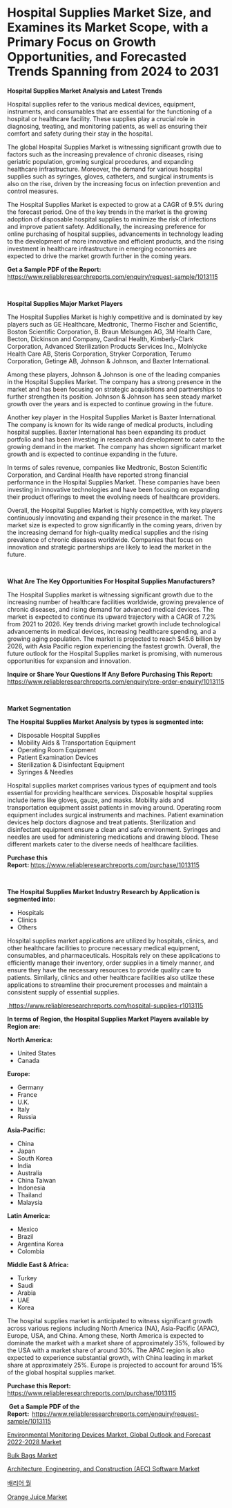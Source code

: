 <p><h1>Hospital Supplies Market Size, and Examines its Market Scope, with a Primary Focus on Growth Opportunities, and Forecasted Trends Spanning from 2024 to 2031</h1></p><p><strong>Hospital Supplies Market Analysis and Latest Trends</strong></p>
<p><p>Hospital supplies refer to the various medical devices, equipment, instruments, and consumables that are essential for the functioning of a hospital or healthcare facility. These supplies play a crucial role in diagnosing, treating, and monitoring patients, as well as ensuring their comfort and safety during their stay in the hospital.</p><p>The global Hospital Supplies Market is witnessing significant growth due to factors such as the increasing prevalence of chronic diseases, rising geriatric population, growing surgical procedures, and expanding healthcare infrastructure. Moreover, the demand for various hospital supplies such as syringes, gloves, catheters, and surgical instruments is also on the rise, driven by the increasing focus on infection prevention and control measures.</p><p>The Hospital Supplies Market is expected to grow at a CAGR of 9.5% during the forecast period. One of the key trends in the market is the growing adoption of disposable hospital supplies to minimize the risk of infections and improve patient safety. Additionally, the increasing preference for online purchasing of hospital supplies, advancements in technology leading to the development of more innovative and efficient products, and the rising investment in healthcare infrastructure in emerging economies are expected to drive the market growth further in the coming years.</p></p>
<p><strong>Get a Sample PDF of the Report:&nbsp;</strong> <a href="https://www.reliableresearchreports.com/enquiry/request-sample/1013115">https://www.reliableresearchreports.com/enquiry/request-sample/1013115</a></p>
<p>&nbsp;</p>
<p><strong>Hospital Supplies Major Market Players</strong></p>
<p><p>The Hospital Supplies Market is highly competitive and is dominated by key players such as GE Healthcare, Medtronic, Thermo Fischer and Scientific, Boston Scientific Corporation, B. Braun Melsungen AG, 3M Health Care, Becton, Dickinson and Company, Cardinal Health, Kimberly-Clark Corporation, Advanced Sterilization Products Services Inc., Molnlycke Health Care AB, Steris Corporation, Stryker Corporation, Terumo Corporation, Getinge AB, Johnson & Johnson, and Baxter International.</p><p>Among these players, Johnson & Johnson is one of the leading companies in the Hospital Supplies Market. The company has a strong presence in the market and has been focusing on strategic acquisitions and partnerships to further strengthen its position. Johnson & Johnson has seen steady market growth over the years and is expected to continue growing in the future.</p><p>Another key player in the Hospital Supplies Market is Baxter International. The company is known for its wide range of medical products, including hospital supplies. Baxter International has been expanding its product portfolio and has been investing in research and development to cater to the growing demand in the market. The company has shown significant market growth and is expected to continue expanding in the future.</p><p>In terms of sales revenue, companies like Medtronic, Boston Scientific Corporation, and Cardinal Health have reported strong financial performance in the Hospital Supplies Market. These companies have been investing in innovative technologies and have been focusing on expanding their product offerings to meet the evolving needs of healthcare providers.</p><p>Overall, the Hospital Supplies Market is highly competitive, with key players continuously innovating and expanding their presence in the market. The market size is expected to grow significantly in the coming years, driven by the increasing demand for high-quality medical supplies and the rising prevalence of chronic diseases worldwide. Companies that focus on innovation and strategic partnerships are likely to lead the market in the future.</p></p>
<p>&nbsp;</p>
<p><strong>What Are The Key Opportunities For Hospital Supplies Manufacturers?</strong></p>
<p><p>The Hospital Supplies market is witnessing significant growth due to the increasing number of healthcare facilities worldwide, growing prevalence of chronic diseases, and rising demand for advanced medical devices. The market is expected to continue its upward trajectory with a CAGR of 7.2% from 2021 to 2026. Key trends driving market growth include technological advancements in medical devices, increasing healthcare spending, and a growing aging population. The market is projected to reach $45.6 billion by 2026, with Asia Pacific region experiencing the fastest growth. Overall, the future outlook for the Hospital Supplies market is promising, with numerous opportunities for expansion and innovation.</p></p>
<p><strong>Inquire or Share Your Questions If Any Before Purchasing This Report:</strong> <a href="https://www.reliableresearchreports.com/enquiry/pre-order-enquiry/1013115">https://www.reliableresearchreports.com/enquiry/pre-order-enquiry/1013115</a></p>
<p>&nbsp;</p>
<p><strong>Market Segmentation</strong></p>
<p><strong>The Hospital Supplies Market Analysis by types is segmented into:</strong></p>
<p><ul><li>Disposable Hospital Supplies</li><li>Mobility Aids & Transportation Equipment</li><li>Operating Room Equipment</li><li>Patient Examination Devices</li><li>Sterilization & Disinfectant Equipment</li><li>Syringes & Needles</li></ul></p>
<p><p>Hospital supplies market comprises various types of equipment and tools essential for providing healthcare services. Disposable hospital supplies include items like gloves, gauze, and masks. Mobility aids and transportation equipment assist patients in moving around. Operating room equipment includes surgical instruments and machines. Patient examination devices help doctors diagnose and treat patients. Sterilization and disinfectant equipment ensure a clean and safe environment. Syringes and needles are used for administering medications and drawing blood. These different markets cater to the diverse needs of healthcare facilities.</p></p>
<p><strong>Purchase this Report:&nbsp;</strong><a href="https://www.reliableresearchreports.com/purchase/1013115">https://www.reliableresearchreports.com/purchase/1013115</a></p>
<p>&nbsp;</p>
<p><strong>The Hospital Supplies Market Industry Research by Application is segmented into:</strong></p>
<p><ul><li>Hospitals</li><li>Clinics</li><li>Others</li></ul></p>
<p><p>Hospital supplies market applications are utilized by hospitals, clinics, and other healthcare facilities to procure necessary medical equipment, consumables, and pharmaceuticals. Hospitals rely on these applications to efficiently manage their inventory, order supplies in a timely manner, and ensure they have the necessary resources to provide quality care to patients. Similarly, clinics and other healthcare facilities also utilize these applications to streamline their procurement processes and maintain a consistent supply of essential supplies.</p></p>
<p><a href="https://www.reliableresearchreports.com/hospital-supplies-r1013115">&nbsp;https://www.reliableresearchreports.com/hospital-supplies-r1013115</a></p>
<p><strong>In terms of Region, the Hospital Supplies Market Players available by Region are:</strong></p>
<p>
    <p> <strong> North America: </strong>
        <ul>
            <li>United States</li>
            <li>Canada</li>
        </ul>
        </p> 
    <p> <strong> Europe: </strong>
        <ul>
            <li>Germany</li>
            <li>France</li>
            <li>U.K.</li>
            <li>Italy</li>
            <li>Russia</li>
        </ul>
        </p> 
    <p> <strong> Asia-Pacific: </strong>
        <ul>
            <li>China</li>
            <li>Japan</li>
            <li>South Korea</li>
            <li>India</li>
            <li>Australia</li>
            <li>China Taiwan</li>
            <li>Indonesia</li>
            <li>Thailand</li>
            <li>Malaysia</li>
        </ul>
        </p> 
    <p> <strong> Latin America: </strong>
        <ul>
            <li>Mexico</li>
            <li>Brazil</li>
            <li>Argentina Korea</li>
            <li>Colombia</li>
        </ul>
        </p> 
    <p> <strong> Middle East & Africa: </strong>
        <ul>
            <li>Turkey</li>
            <li>Saudi</li>
            <li>Arabia</li>
            <li>UAE</li>
            <li>Korea</li>
        </ul>
    </p>
    </p>
<p><p>The hospital supplies market is anticipated to witness significant growth across various regions including North America (NA), Asia-Pacific (APAC), Europe, USA, and China. Among these, North America is expected to dominate the market with a market share of approximately 35%, followed by the USA with a market share of around 30%. The APAC region is also expected to experience substantial growth, with China leading in market share at approximately 25%. Europe is projected to account for around 15% of the global hospital supplies market.</p></p>
<p><strong>Purchase this Report: </strong><a href="https://www.reliableresearchreports.com/purchase/1013115">https://www.reliableresearchreports.com/purchase/1013115</a></p>
<p>&nbsp;<strong>Get a Sample PDF of the Report:&nbsp;&nbsp;</strong><a href="https://www.reliableresearchreports.com/enquiry/request-sample/1013115">https://www.reliableresearchreports.com/enquiry/request-sample/1013115</a></p>
<p><strong></strong></p>
<p><p><a href="https://www.linkedin.com/pulse/global-environmental-monitoring-devices-market-outlook-forecast-bplgf?trackingId=xfKHc4zwTxyaaYxBfvdCgw%3D%3D">Environmental Monitoring Devices Market, Global Outlook and Forecast 2022-2028 Market</a></p><p><a href="https://github.com/gdfhhhj/Market-Research-Report-List-6/blob/main/bulk-bags-market.md">Bulk Bags Market</a></p><p><a href="https://www.linkedin.com/pulse/architecture-engineering-construction-aec-software-market-7s3pe?trackingId=RY%2FLiCQOQ1a%2FMygwuIHDlQ%3D%3D">Architecture, Engineering, and Construction (AEC) Software Market</a></p><p><a href="https://medium.com/@vlcostes/%EC%9E%A5%EB%B2%BD-%EB%B2%BD%EC%82%B0%EC%97%85-%EB%B6%84%EC%84%9D-%EB%B3%B4%EA%B3%A0%EC%84%9C-%EC%9D%91%EC%9A%A9-%EB%B6%84%EC%95%BC-%EC%A7%80%EC%97%AD-%EA%B2%BD%EC%9F%81-%EC%A0%84%EB%9E%B5%EB%B3%84-%EC%8B%9C%EC%9E%A5-%EA%B7%9C%EB%AA%A8-%EC%A0%90%EC%9C%A0%EC%9C%A8-%EB%8F%99%ED%96%A5-2024-2031-f62b6a4b14f5">배리어 월</a></p><p><a href="https://medium.com/@elzaziemann1943/global-orange-juice-market-sector-types-applications-market-player-strategies-regional-growth-8e22afc2c997">Orange Juice Market</a></p></p>